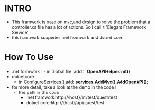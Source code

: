 # INTRO
- This framwork is base on mvc,and design to solve the problem that a controller.cs file has a lot of actions. So I call it 
 'Elegant Framework Service'
 - this framwork supporter .net fromwark and dotnet core.
 # How To Use
 - .net formwork
   - in Global file ,add： **OpenAPIHelper.Init()**
 - dotnetcore
    - in ConfigureServices(),add: **services.AddMvc().AddOpenAPI();**
 - for more detail, take a look at the demo in the code !
    - the path in the code
      - .net framwork:http://{host}/mytest/quest/test
      - dotnet core:http://{host}/api/quest/test
      
